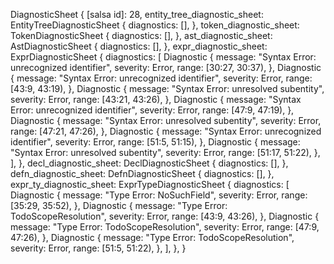 DiagnosticSheet {
    [salsa id]: 28,
    entity_tree_diagnostic_sheet: EntityTreeDiagnosticSheet {
        diagnostics: [],
    },
    token_diagnostic_sheet: TokenDiagnosticSheet {
        diagnostics: [],
    },
    ast_diagnostic_sheet: AstDiagnosticSheet {
        diagnostics: [],
    },
    expr_diagnostic_sheet: ExprDiagnosticSheet {
        diagnostics: [
            Diagnostic {
                message: "Syntax Error: unrecognized identifier",
                severity: Error,
                range: [30:27, 30:37),
            },
            Diagnostic {
                message: "Syntax Error: unrecognized identifier",
                severity: Error,
                range: [43:9, 43:19),
            },
            Diagnostic {
                message: "Syntax Error: unresolved subentity",
                severity: Error,
                range: [43:21, 43:26),
            },
            Diagnostic {
                message: "Syntax Error: unrecognized identifier",
                severity: Error,
                range: [47:9, 47:19),
            },
            Diagnostic {
                message: "Syntax Error: unresolved subentity",
                severity: Error,
                range: [47:21, 47:26),
            },
            Diagnostic {
                message: "Syntax Error: unrecognized identifier",
                severity: Error,
                range: [51:5, 51:15),
            },
            Diagnostic {
                message: "Syntax Error: unresolved subentity",
                severity: Error,
                range: [51:17, 51:22),
            },
        ],
    },
    decl_diagnostic_sheet: DeclDiagnosticSheet {
        diagnostics: [],
    },
    defn_diagnostic_sheet: DefnDiagnosticSheet {
        diagnostics: [],
    },
    expr_ty_diagnostic_sheet: ExprTypeDiagnosticSheet {
        diagnostics: [
            Diagnostic {
                message: "Type Error: NoSuchField",
                severity: Error,
                range: [35:29, 35:52),
            },
            Diagnostic {
                message: "Type Error: TodoScopeResolution",
                severity: Error,
                range: [43:9, 43:26),
            },
            Diagnostic {
                message: "Type Error: TodoScopeResolution",
                severity: Error,
                range: [47:9, 47:26),
            },
            Diagnostic {
                message: "Type Error: TodoScopeResolution",
                severity: Error,
                range: [51:5, 51:22),
            },
        ],
    },
}